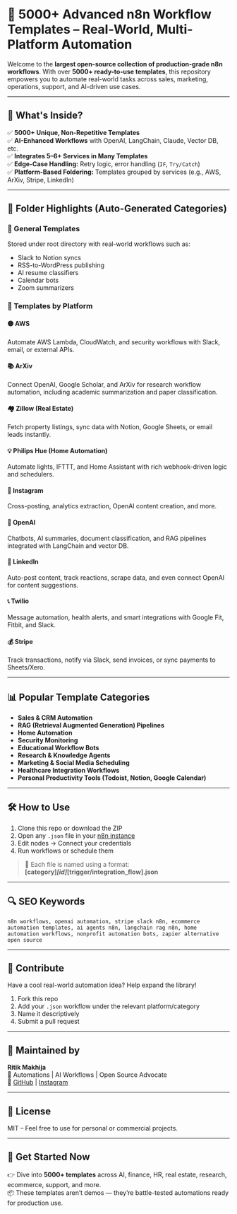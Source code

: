 # 🔄 5000+ Advanced n8n Workflow Templates – Real-World, Multi-Platform Automation

Welcome to the **largest open-source collection of production-grade n8n workflows**. With over **5000+ ready-to-use templates**, this repository empowers you to automate real-world tasks across sales, marketing, operations, support, and AI-driven use cases.

---

## 🌟 What's Inside?

✅ **5000+ Unique, Non-Repetitive Templates**  
✅ **AI-Enhanced Workflows** with OpenAI, LangChain, Claude, Vector DB, etc.  
✅ **Integrates 5–6+ Services in Many Templates**  
✅ **Edge-Case Handling:** Retry logic, error handling (`IF`, `Try/Catch`)  
✅ **Platform-Based Foldering:** Templates grouped by services (e.g., AWS, ArXiv, Stripe, LinkedIn)

---

## 📂 Folder Highlights (Auto-Generated Categories)

### 🔧 General Templates
Stored under root directory with real-world workflows such as:
- Slack to Notion syncs
- RSS-to-WordPress publishing
- AI resume classifiers
- Calendar bots
- Zoom summarizers

### 🚀 Templates by Platform

#### 🟡 AWS
Automate AWS Lambda, CloudWatch, and security workflows with Slack, email, or external APIs.

#### 📚 ArXiv
Connect OpenAI, Google Scholar, and ArXiv for research workflow automation, including academic summarization and paper classification.

#### 🏘 Zillow (Real Estate)
Fetch property listings, sync data with Notion, Google Sheets, or email leads instantly.

#### 💡 Philips Hue (Home Automation)
Automate lights, IFTTT, and Home Assistant with rich webhook-driven logic and schedulers.

#### 📸 Instagram
Cross-posting, analytics extraction, OpenAI content creation, and more.

#### 💬 OpenAI
Chatbots, AI summaries, document classification, and RAG pipelines integrated with LangChain and vector DB.

#### 🔗 LinkedIn
Auto-post content, track reactions, scrape data, and even connect OpenAI for content suggestions.

#### 📞 Twilio
Message automation, health alerts, and smart integrations with Google Fit, Fitbit, and Slack.

#### 💰 Stripe
Track transactions, notify via Slack, send invoices, or sync payments to Sheets/Xero.

---

## 📊 Popular Template Categories

- **Sales & CRM Automation**
- **RAG (Retrieval Augmented Generation) Pipelines**
- **Home Automation**
- **Security Monitoring**
- **Educational Workflow Bots**
- **Research & Knowledge Agents**
- **Marketing & Social Media Scheduling**
- **Healthcare Integration Workflows**
- **Personal Productivity Tools (Todoist, Notion, Google Calendar)**

---

## 🛠 How to Use

1. Clone this repo or download the ZIP
2. Open any `.json` file in your [n8n instance](https://n8n.io/)
3. Edit nodes → Connect your credentials
4. Run workflows or schedule them

> 🧩 Each file is named using a format:  
> **[category]_[id]_[trigger/integration_flow].json**

---

## 🔍 SEO Keywords

```
n8n workflows, openai automation, stripe slack n8n, ecommerce automation templates, ai agents n8n, langchain rag n8n, home automation workflows, nonprofit automation bots, zapier alternative open source
```

---

## 🤝 Contribute

Have a cool real-world automation idea? Help expand the library!

1. Fork this repo
2. Add your `.json` workflow under the relevant platform/category
3. Name it descriptively
4. Submit a pull request

---

## 🧠 Maintained by

**Ritik Makhija**  
📍 Automations | AI Workflows | Open Source Advocate  
🔗 [GitHub](https://github.com/ritik-prog) | [Instagram](https://instagram.com/ritikcodess)

---

## 📜 License

MIT – Feel free to use for personal or commercial projects.

---

## 🚀 Get Started Now

👉 Dive into **5000+ templates** across AI, finance, HR, real estate, research, ecommerce, support, and more.  
📦 These templates aren’t demos — they’re battle-tested automations ready for production use.
